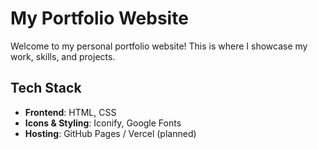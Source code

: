 # My Portfolio Website

Welcome to my personal portfolio website! This is where I showcase my work, skills, and projects.

## Tech Stack

- **Frontend**: HTML, CSS
- **Icons & Styling**: Iconify, Google Fonts
- **Hosting**: GitHub Pages / Vercel (planned)

<!-- ## How to Run Locally

1. Clone the repository:
   ```bash
   git clone https://github.com/shrxyo/portfolio.git
   cd portfolio
   ``` -->
